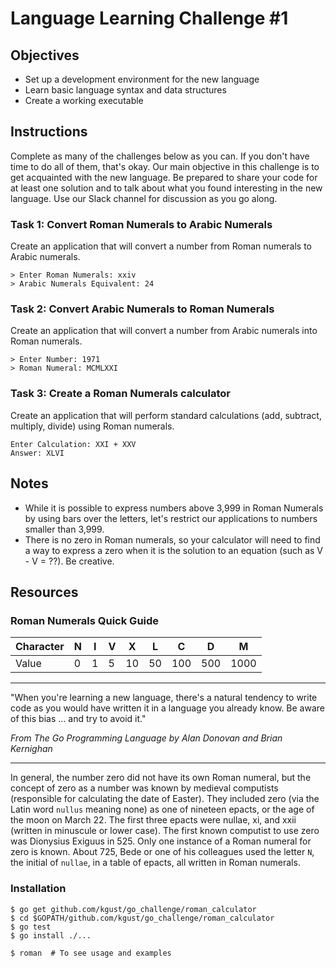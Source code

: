 Language Learning Challenge #1
==============================

Objectives
----------
- Set up a development environment for the new language
- Learn basic language syntax and data structures
- Create a working executable

Instructions
------------
Complete as many of the challenges below as you can.  If you don't have time to do all of them, that's okay.  Our main objective in this challenge is to get acquainted with the new language. Be prepared to share your code for at least one solution and to talk about what you found interesting in the new language.  Use our Slack channel for discussion as you go along.  

### Task 1: Convert Roman Numerals to Arabic Numerals
Create an application that will convert a number from Roman numerals to Arabic numerals.
```
> Enter Roman Numerals: xxiv
> Arabic Numerals Equivalent: 24
```

### Task 2: Convert Arabic Numerals to Roman Numerals
Create an application that will convert a number from Arabic numerals into Roman numerals.

```
> Enter Number: 1971
> Roman Numeral: MCMLXXI
```

### Task 3: Create a Roman Numerals calculator
Create an application that will perform standard calculations (add, subtract, multiply, divide) using Roman numerals.

```
Enter Calculation: XXI + XXV
Answer: XLVI
```

Notes
-----
* While it is possible to express numbers above 3,999 in Roman Numerals by using bars over the letters, let's restrict our applications to numbers smaller than 3,999.
*	There is no zero in Roman numerals, so your calculator will need to find a way to express a zero when it is the solution to an equation (such as V - V = ??).   Be creative.


Resources
---------

### Roman Numerals Quick Guide

| Character | N   | I   | V   | X   | L   | C   | D   | M    |  
| --------- | --- | --- | --- | --- | --- | --- | --- | ---- |  
| Value     | 0   | 1   | 5   | 10  | 50  | 100 | 500 | 1000 |

- - -

"When you're learning a new language, there's a natural tendency to write code as you would have written it in a language you already know.  Be aware of this bias … and try to avoid it."

_From The Go Programming Language by Alan Donovan and Brian Kernighan_

- - -

In general, the number zero did not have its own Roman numeral, but the concept of zero as a number was known by medieval computists (responsible for calculating the date of Easter). They included zero (via the Latin word `nullus` meaning none) as one of nineteen epacts, or the age of the moon on March 22. The first three epacts were nullae, xi, and xxii (written in minuscule or lower case). The first known computist to use zero was Dionysius Exiguus in 525. Only one instance of a Roman numeral for zero is known. About 725, Bede or one of his colleagues used the letter `N`, the initial of `nullae`, in a table of epacts, all written in Roman numerals.

### Installation

```
$ go get github.com/kgust/go_challenge/roman_calculator
$ cd $GOPATH/github.com/kgust/go_challenge/roman_calculator
$ go test
$ go install ./...

$ roman  # To see usage and examples
```
